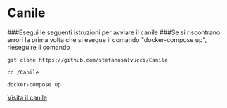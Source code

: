 # Canile

###Esegui le seguenti istruzioni per avviare il canile
###Se si riscontrano errori la prima volta che si esegue il comando "docker-compose up", rieseguire il comando

`git clone https://github.com/stefanosalvucci/Canile`

`cd /Canile`

`docker-compose up`

[Visita il canile](192.168.99.100:3000)